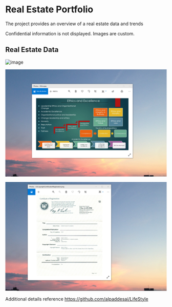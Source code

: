 # Real Estate Portfolio

The project provides an overview of a real estate data and trends

Confidential information is not displayed. Images are custom.

## Real Estate Data 
![image](RealEstateImage.png)

![image](EthicsandExcellence.png)

![image](USCopyrightCertificate.png)

Additional details reference https://github.com/alpaddesai/LifeStyle
